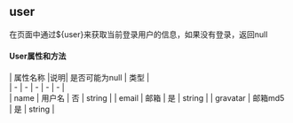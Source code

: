 ## user

在页面中通过${user}来获取当前登录用户的信息，如果没有登录，返回null

#### User属性和方法
|  属性名称  |说明| 是否可能为null   | 类型  |    
|  -  |  -  |  -  |  -  |  -  |      
|  name  |  用户名  |  否  | string   | 
|  email  | 邮箱  |  是  | string   | 
|  gravatar  | 邮箱md5  |  是  | string   |